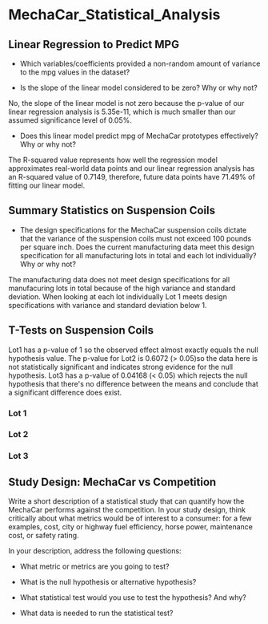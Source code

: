 # MechaCar_Statistical_Analysis

## Linear Regression to Predict MPG

- Which variables/coefficients provided a non-random amount of variance to the mpg values in the dataset?



- Is the slope of the linear model considered to be zero? Why or why not?

No, the slope of the linear model is not zero because the p-value of our linear regression analysis is 5.35e-11, which is much smaller than our assumed significance level of 0.05%.

- Does this linear model predict mpg of MechaCar prototypes effectively? Why or why not?

The R-squared value represents how well the regression model approximates real-world data points and our linear regression analysis has an R-squared value of 0.7149, therefore, future data points have 71.49% of fitting our linear model.

## Summary Statistics on Suspension Coils

- The design specifications for the MechaCar suspension coils dictate that the variance of the suspension coils must not exceed 100 pounds per square inch. Does the current manufacturing data meet this design specification for all manufacturing lots in total and each lot individually? Why or why not?

The manufacturing data does not meet design specifications for all manufacuring lots in total because of the high variance and standard deviation. When looking at each lot individually Lot 1 meets design specifications with variance and standard deviation below 1.

## T-Tests on Suspension Coils

Lot1 has a p-value of 1 so the observed effect almost exactly equals the null hypothesis value. The p-value for Lot2 is 0.6072 (> 0.05)so the data here is not statistically significant and indicates strong evidence for the null hypothesis. Lot3 has a p-value of 0.04168 (< 0.05) which rejects the null hypothesis that there's no difference between the means and conclude that a significant difference does exist.

### Lot 1



### Lot 2



### Lot 3



## Study Design: MechaCar vs Competition

Write a short description of a statistical study that can quantify how the MechaCar performs against the competition. In your study design, think critically about what metrics would be of interest to a consumer: for a few examples, cost, city or highway fuel efficiency, horse power, maintenance cost, or safety rating.

In your description, address the following questions:
- What metric or metrics are you going to test?


- What is the null hypothesis or alternative hypothesis?


- What statistical test would you use to test the hypothesis? And why?


- What data is needed to run the statistical test?

